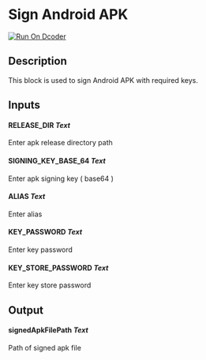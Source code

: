 # Sign Android APK
[![Run On Dcoder](https://static-content.dcoder.tech/dcoder-assets/run-on-dcoder.svg)](https://code.dcoder.tech/feed/project/616284b04b8721365990b38c)

## Description
This block is used to sign Android APK with required keys.

## Inputs
#### **RELEASE_DIR**  *Text*
Enter apk release directory path
#### **SIGNING_KEY_BASE_64**  *Text*
Enter apk signing key ( base64 )
#### **ALIAS**  *Text*
Enter alias
#### **KEY_PASSWORD**  *Text*
Enter key password
#### **KEY_STORE_PASSWORD**  *Text*
Enter key store password

## Output
#### **signedApkFilePath**  *Text*
Path of signed apk file

